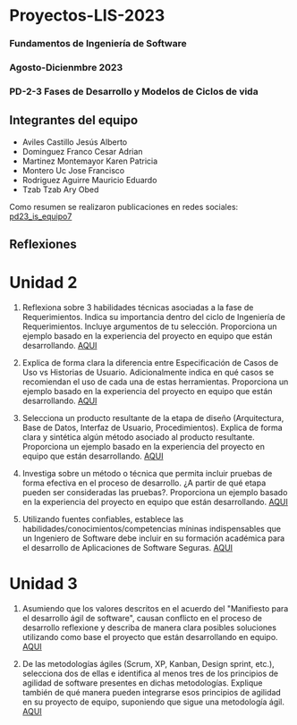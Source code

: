 # Proyectos-LIS-2023

### Fundamentos de Ingeniería de Software 
### Agosto-Dicienmbre 2023
### PD-2-3 Fases de Desarrollo y Modelos de Ciclos de vida 

## Integrantes del equipo
- Aviles Castillo Jesús Alberto
- Dominguez Franco Cesar Adrian
- Martinez Montemayor Karen Patricia
- Montero Uc Jose Francisco
- Rodriguez Aguirre Mauricio Eduardo
- Tzab Tzab Ary Obed

Como resumen se realizaron publicaciones en redes sociales:
[pd23_is_equipo7](https://instagram.com/pd23_is_equipo7?igshid=YTQwZjQ0NmI0OA==)

## Reflexiones

# Unidad 2
1. Reflexiona sobre 3 habilidades técnicas asociadas a la fase de Requerimientos. Indica su importancia dentro del ciclo de Ingeniería de Requerimientos. Incluye argumentos de tu selección. Proporciona un ejemplo basado en la experiencia del proyecto en equipo que están desarrollando.
[AQUI](https://github.com/Laimlobering/Proyectos-LIS-2023/blob/40cc48b50d0b5ca82fb829f38f680dbadda306c3/Reflexiones/Unidad2-1%20-%20Habilidades%20tecnicas%20Fase%20de%20requerimientos.md)

3. Explica de forma clara la diferencia entre Especificación de Casos de Uso vs Historias de Usuario. Adicionalmente indica en qué casos se recomiendan el uso de cada una de estas herramientas. Proporciona un ejemplo basado en la experiencia del proyecto en equipo que están desarrollando.
[AQUI](https://github.com/Laimlobering/Proyectos-LIS-2023/blob/4a41744e2365c78d29dd7cde24ff852c30779d0e/Reflexiones/Unidad2-2%20-%20Especificacion%20de%20casos%20de%20uso%20vs%20Historias%20de%20usuario.md)

4. Selecciona un producto resultante de la etapa de diseño (Arquitectura, Base de Datos, Interfaz de Usuario, Procedimientos). Explica de forma clara y sintética algún método asociado al producto resultante. Proporciona un ejemplo basado en la experiencia del proyecto en equipo que están desarrollando.
[AQUI](https://github.com/Laimlobering/Proyectos-LIS-2023/blob/4a41744e2365c78d29dd7cde24ff852c30779d0e/Reflexiones/Unidad2-3%20-%20Producto%20resultante%20de%20etapa%20de%20diseno.md)

5. Investiga sobre un método o técnica que permita incluir pruebas de forma efectiva en el proceso de desarrollo. ¿A partir de qué etapa pueden ser consideradas las pruebas?. Proporciona un ejemplo basado en la experiencia del proyecto en equipo que están desarrollando.
[AQUI](https://github.com/Laimlobering/Proyectos-LIS-2023/blob/9a4848a067140263649b9ccf181d15048790a4f7/Reflexiones/Unidad2-4%20-%20Metodo%20de%20inclusion%20de%20pruebas%20en%20proceso%20de%20desarrollo.md)

6. Utilizando fuentes confiables, establece las habilidades/conocimientos/competencias míninas indispensables que un Ingeniero de Software debe incluir en su formación académica para el 
desarrollo de Aplicaciones de Software Seguras.
[AQUI](https://github.com/Laimlobering/Proyectos-LIS-2023/blob/4a41744e2365c78d29dd7cde24ff852c30779d0e/Reflexiones/Unidad2-5%20-%20Competencias%20para%20desarrollo%20de%20aplicaciones%20seguras.md)

# Unidad 3
1. Asumiendo que los valores descritos en el acuerdo del "Manifiesto para el desarrollo ágil de software", causan conflicto en el proceso de desarrollo reflexione y describa de manera clara posibles soluciones utilizando como base el proyecto que están desarrollando en equipo.
[AQUI](https://github.com/Laimlobering/Proyectos-LIS-2023/blob/a176fc4561fac3ea91f44d892664205b8ffc335f/Reflexiones/Unidad3-1%20-%20Manifiesto%20para%20el%20desarrollo%20agil%20de%20software.md)

2. De las metodologías ágiles (Scrum, XP, Kanban, Design sprint, etc.), selecciona dos de ellas e identifica al menos tres de los principios de agilidad de software presentes en dichas metodologías. Explique también de qué manera pueden integrarse esos principios de agilidad en su proyecto de equipo, suponiendo que sigue una metodología ágil.
[AQUI](https://github.com/Laimlobering/Proyectos-LIS-2023/blob/4a41744e2365c78d29dd7cde24ff852c30779d0e/Reflexiones/Unidad3-2%20-%20Metodologias%20agiles.md)
